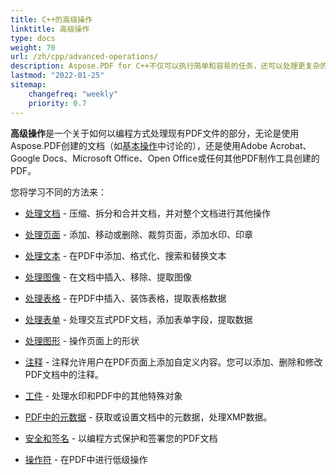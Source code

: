 ```yaml
---
title: C++的高级操作
linktitle: 高级操作
type: docs
weight: 70
url: /zh/cpp/advanced-operations/
description: Aspose.PDF for C++不仅可以执行简单和容易的任务，还可以处理更复杂的功能。对于高级用户和开发人员，高级部分将为您详细介绍这些功能。
lastmod: "2022-01-25"
sitemap:
    changefreq: "weekly"
    priority: 0.7
---
```


**高级操作**是一个关于如何以编程方式处理现有PDF文件的部分，无论是使用Aspose.PDF创建的文档（如[基本操作](/pdf/zh/cpp/basic-operations)中讨论的），还是使用Adobe Acrobat、Google Docs、Microsoft Office、Open Office或任何其他PDF制作工具创建的PDF。

您将学习不同的方法来：

- [处理文档](/pdf/zh/cpp/working-with-documents/) - 压缩、拆分和合并文档，并对整个文档进行其他操作
- [处理页面](/pdf/zh/cpp/working-with-pages/) - 添加、移动或删除、裁剪页面，添加水印、印章

- [处理文本](/pdf/zh/cpp/working-with-text/) - 在PDF中添加、格式化、搜索和替换文本
- [处理图像](/pdf/zh/cpp/working-with-images/) - 在文档中插入、移除、提取图像
- [处理表格](/pdf/zh/cpp/working-with-tables/) - 在PDF中插入、装饰表格，提取表格数据
- [处理表单](/pdf/zh/cpp/working-with-forms/) - 处理交互式PDF文档，添加表单字段，提取数据
- [处理图形](/pdf/zh/cpp/graphs/) - 操作页面上的形状
- [注释](/pdf/zh/cpp/annotations/) - 注释允许用户在PDF页面上添加自定义内容。您可以添加、删除和修改PDF文档中的注释。
- [工件](/pdf/zh/cpp/artifacts/) - 处理水印和PDF中的其他特殊对象
- [PDF中的元数据](/pdf/zh/cpp/pdf-file-metadata/) - 获取或设置文档中的元数据，处理XMP数据。
- [安全和签名](/pdf/zh/cpp/securing-and-signing/) - 以编程方式保护和签署您的PDF文档
- [操作符](/pdf/zh/cpp/operators/) - 在PDF中进行低级操作